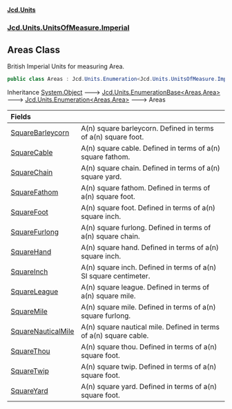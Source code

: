 #### [Jcd.Units](index.md 'index')
### [Jcd.Units.UnitsOfMeasure.Imperial](Jcd.Units.UnitsOfMeasure.Imperial.md 'Jcd.Units.UnitsOfMeasure.Imperial')

## Areas Class

British Imperial Units for measuring Area.

```csharp
public class Areas : Jcd.Units.Enumeration<Jcd.Units.UnitsOfMeasure.Imperial.Areas, Jcd.Units.UnitTypes.Area>
```

Inheritance [System.Object](https://docs.microsoft.com/en-us/dotnet/api/System.Object 'System.Object') &#129106; [Jcd.Units.EnumerationBase&lt;](Jcd.Units.EnumerationBase_TEnumeration,T_.md 'Jcd.Units.EnumerationBase<TEnumeration,T>')[Areas](Jcd.Units.UnitsOfMeasure.Imperial.Areas.md 'Jcd.Units.UnitsOfMeasure.Imperial.Areas')[,](Jcd.Units.EnumerationBase_TEnumeration,T_.md 'Jcd.Units.EnumerationBase<TEnumeration,T>')[Area](Jcd.Units.UnitTypes.Area.md 'Jcd.Units.UnitTypes.Area')[&gt;](Jcd.Units.EnumerationBase_TEnumeration,T_.md 'Jcd.Units.EnumerationBase<TEnumeration,T>') &#129106; [Jcd.Units.Enumeration&lt;](Jcd.Units.Enumeration_TEnumeration,T_.md 'Jcd.Units.Enumeration<TEnumeration,T>')[Areas](Jcd.Units.UnitsOfMeasure.Imperial.Areas.md 'Jcd.Units.UnitsOfMeasure.Imperial.Areas')[,](Jcd.Units.Enumeration_TEnumeration,T_.md 'Jcd.Units.Enumeration<TEnumeration,T>')[Area](Jcd.Units.UnitTypes.Area.md 'Jcd.Units.UnitTypes.Area')[&gt;](Jcd.Units.Enumeration_TEnumeration,T_.md 'Jcd.Units.Enumeration<TEnumeration,T>') &#129106; Areas

| Fields | |
| :--- | :--- |
| [SquareBarleycorn](Jcd.Units.UnitsOfMeasure.Imperial.Areas.SquareBarleycorn.md 'Jcd.Units.UnitsOfMeasure.Imperial.Areas.SquareBarleycorn') | A(n) square barleycorn. Defined in terms of a(n) square foot. |
| [SquareCable](Jcd.Units.UnitsOfMeasure.Imperial.Areas.SquareCable.md 'Jcd.Units.UnitsOfMeasure.Imperial.Areas.SquareCable') | A(n) square cable. Defined in terms of a(n) square fathom. |
| [SquareChain](Jcd.Units.UnitsOfMeasure.Imperial.Areas.SquareChain.md 'Jcd.Units.UnitsOfMeasure.Imperial.Areas.SquareChain') | A(n) square chain. Defined in terms of a(n) square yard. |
| [SquareFathom](Jcd.Units.UnitsOfMeasure.Imperial.Areas.SquareFathom.md 'Jcd.Units.UnitsOfMeasure.Imperial.Areas.SquareFathom') | A(n) square fathom. Defined in terms of a(n) square foot. |
| [SquareFoot](Jcd.Units.UnitsOfMeasure.Imperial.Areas.SquareFoot.md 'Jcd.Units.UnitsOfMeasure.Imperial.Areas.SquareFoot') | A(n) square foot. Defined in terms of a(n) square inch. |
| [SquareFurlong](Jcd.Units.UnitsOfMeasure.Imperial.Areas.SquareFurlong.md 'Jcd.Units.UnitsOfMeasure.Imperial.Areas.SquareFurlong') | A(n) square furlong. Defined in terms of a(n) square chain. |
| [SquareHand](Jcd.Units.UnitsOfMeasure.Imperial.Areas.SquareHand.md 'Jcd.Units.UnitsOfMeasure.Imperial.Areas.SquareHand') | A(n) square hand. Defined in terms of a(n) square inch. |
| [SquareInch](Jcd.Units.UnitsOfMeasure.Imperial.Areas.SquareInch.md 'Jcd.Units.UnitsOfMeasure.Imperial.Areas.SquareInch') | A(n) square inch. Defined in terms of a(n) SI square centimeter. |
| [SquareLeague](Jcd.Units.UnitsOfMeasure.Imperial.Areas.SquareLeague.md 'Jcd.Units.UnitsOfMeasure.Imperial.Areas.SquareLeague') | A(n) square league. Defined in terms of a(n) square mile. |
| [SquareMile](Jcd.Units.UnitsOfMeasure.Imperial.Areas.SquareMile.md 'Jcd.Units.UnitsOfMeasure.Imperial.Areas.SquareMile') | A(n) square mile. Defined in terms of a(n) square furlong. |
| [SquareNauticalMile](Jcd.Units.UnitsOfMeasure.Imperial.Areas.SquareNauticalMile.md 'Jcd.Units.UnitsOfMeasure.Imperial.Areas.SquareNauticalMile') | A(n) square nautical mile. Defined in terms of a(n) square cable. |
| [SquareThou](Jcd.Units.UnitsOfMeasure.Imperial.Areas.SquareThou.md 'Jcd.Units.UnitsOfMeasure.Imperial.Areas.SquareThou') | A(n) square thou. Defined in terms of a(n) square foot. |
| [SquareTwip](Jcd.Units.UnitsOfMeasure.Imperial.Areas.SquareTwip.md 'Jcd.Units.UnitsOfMeasure.Imperial.Areas.SquareTwip') | A(n) square twip. Defined in terms of a(n) square foot. |
| [SquareYard](Jcd.Units.UnitsOfMeasure.Imperial.Areas.SquareYard.md 'Jcd.Units.UnitsOfMeasure.Imperial.Areas.SquareYard') | A(n) square yard. Defined in terms of a(n) square foot. |
